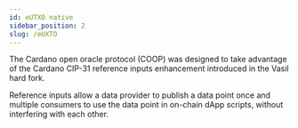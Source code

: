 ```yaml
---
id: eUTXO native
sidebar_position: 2
slug: /eUXTO
---
```


The Cardano open oracle protocol (COOP) was designed to take advantage of the
Cardano CIP-31 reference inputs enhancement introduced in the Vasil hard fork.

Reference inputs allow a data provider to publish a data point once and multiple
consumers to use the data point in on-chain dApp scripts, without interfering
with each other.
